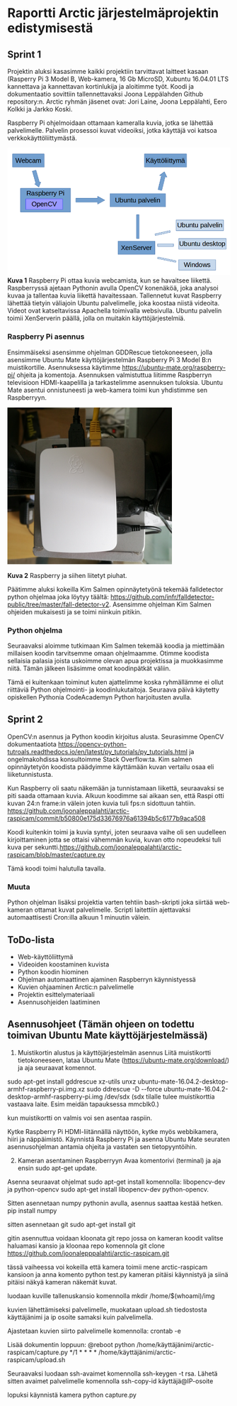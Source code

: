 # Raportti Arctic järjestelmäprojektin edistymisestä

## Sprint 1

Projektin aluksi kasasimme kaikki projektiin tarvittavat laitteet kasaan (Rasperry Pi 3 Model B, Web-kamera, 16 Gb MicroSD, Xubuntu 16.04.01 LTS kannettava ja kannettavan kortinlukija ja aloitimme työt. Koodi ja dokumentaatio sovittiin tallennettavaksi Joona Leppälahden Github repository:n. Arctic ryhmän jäsenet ovat: Jori Laine, Joona Leppälahti, Eero Kolkki ja Jarkko Koski.

Raspberry Pi ohjelmoidaan ottamaan kameralla kuvia, jotka se lähettää palvelimelle. Palvelin prosessoi kuvat videoiksi, jotka käyttäjä voi katsoa verkkokäyttöliittymästä. 

![alt text](https://github.com/joonaleppalahti/arctic-raspicam/blob/master/images/kaavio.png "Infrastruktuurikaavio")
**Kuva 1** Raspberry Pi ottaa kuvia webcamista, kun se havaitsee liikettä. Raspberryssä ajetaan Pythonin avulla OpenCV konenäköä, joka analysoi kuvaa ja tallentaa kuvia liikettä havaitessaan. Tallennetut kuvat Raspberry lähettää tietyin väliajoin Ubuntu palvelimelle, joka koostaa niistä videoita. Videot ovat katseltavissa Apachella toimivalla websivulla. Ubuntu palvelin toimii XenServerin päällä, jolla on muitakin käyttöjärjestelmiä.

### Raspberry Pi asennus
Ensimmäiseksi asensimme ohjelman GDDRescue tietokoneeseen, jolla asensimme Ubuntu Mate käyttöjärjestelmän Raspberry Pi 3 Model B:n muistikortille. Asennuksessa käytimme https://ubuntu-mate.org/raspberry-pi/ ohjeita ja komentoja. Asennuksen valmistuttua liitimme Raspberryn televisioon HDMI-kaapelilla ja tarkastelimme asennuksen tuloksia. Ubuntu Mate asentui onnistuneesti ja web-kamera toimi kun yhdistimme sen Raspberryyn.

![alt text](https://github.com/joonaleppalahti/arctic-raspicam/blob/master/images/raspi.png "Raspberry Pi")

**Kuva 2** Raspberry ja siihen liitetyt piuhat.

Päätimme aluksi kokeilla Kim Salmen opinnäytetyönä tekemää falldetector python ohjelmaa joka löytyy täältä: https://github.com/infr/falldetector-public/tree/master/fall-detector-v2. Asensimme ohjelman Kim Salmen ohjeiden mukaisesti ja se toimi niinkuin pitikin. 

### Python ohjelma
Seuraavaksi aloimme tutkimaan Kim Salmen tekemää koodia ja miettimään millaisen koodin tarvitsemme omaan ohjelmaamme. Otimme koodista sellaisia palasia joista uskoimme olevan apua projektissa ja muokkasimme niitä. Tämän jälkeen lisäsimme omat koodinpätkät väliin. 

Tämä ei kuitenkaan toiminut kuten ajattelimme koska ryhmällämme ei ollut riittäviä Python ohjelmointi- ja koodinlukutaitoja. Seuraava päivä käytetty opiskellen Pythonia CodeAcademyn Python harjoitusten avulla.

## Sprint 2

OpenCV:n asennus ja Python koodin kirjoitus alusta. Seurasimme OpenCV dokumentaatiota https://opencv-python-tutroals.readthedocs.io/en/latest/py_tutorials/py_tutorials.html ja ongelmakohdissa konsultoimme Stack Overflow:ta. Kim salmen opinnäytetyön koodista päädyimme käyttämään kuvan vertailu osaa eli liiketunnistusta. 

Kun Raspberry oli saatu näkemään ja tunnistamaan liikettä, seuraavaksi se piti saada ottamaan kuvia. Alkuun koodimme sai aikaan sen, että Raspi otti kuvan 24:n frame:in välein joten kuvia tuli fps:n sidottuun tahtiin. https://github.com/joonaleppalahti/arctic-raspicam/commit/b50800e175d33676976a61394b5c6177b9aca508

Koodi kuitenkin toimi ja kuvia syntyi, joten seuraava vaihe oli sen uudelleen kirjoittaminen jotta se ottaisi vähemmän kuvia, kuvan otto nopeudeksi tuli kuva per sekuntti.https://github.com/joonaleppalahti/arctic-raspicam/blob/master/capture.py

Tämä koodi toimi halutulla tavalla.

### Muuta
Python ohjelman lisäksi projektia varten tehtiin bash-skripti joka siirtää web-kameran ottamat kuvat palvelimelle. Scripti laitettiin ajettavaksi automaattisesti Cron:illa alkuun 1 minuutin välein.

## ToDo-lista
* Web-käyttöliittymä
* Videoiden koostaminen kuvista
* Python koodin hiominen
* Ohjelman automaattinen ajaminen Raspberryn käynnistyessä
* Kuvien ohjaaminen Arctic:n palvelimelle
* Projektin esittelymateriaali
* Asennusohjeiden laatiminen

## Asennusohjeet (Tämän ohjeen on todettu toimivan Ubuntu Mate käyttöjärjestelmässä)
1. Muistikortin alustus ja käyttöjärjestelmän asennus
Liitä muistikortti tietokoneeseen, lataa Ubuntu Mate (https://ubuntu-mate.org/download/) ja aja seuraavat komennot.

sudo apt-get install gddrescue xz-utils
unxz ubuntu-mate-16.04.2-desktop-armhf-raspberry-pi.img.xz
sudo ddrescue -D --force ubuntu-mate-16.04.2-desktop-armhf-raspberry-pi.img /dev/sdx 
(sdx tilalle tulee muistikorttia vastaava laite. Esim meidän tapauksessa mmcblk0.)

kun muistikortti on valmis voi sen asentaa raspiin.

Kytke Raspberry Pi HDMI-liitännällä näyttöön, kytke myös webbikamera, hiiri ja näppäimistö.
Käynnistä Raspberry Pi ja asenna Ubuntu Mate seuraten asennusohjelman antamia ohjeita ja vastaten sen tietopyyntöihin.

2. Kameran asentaminen Raspberryyn 
Avaa komentorivi (terminal) ja aja ensin sudo apt-get update.

Asenna seuraavat ohjelmat sudo apt-get install komennolla: libopencv-dev ja python-opencv
sudo apt-get install libopencv-dev python-opencv.

Sitten asennetaan numpy pythonin avulla, asennus saattaa kestää hetken.
pip install numpy

sitten asennetaan git
sudo apt-get install git

gitin asennuttua voidaan kloonata git repo jossa on kameran koodit valitse haluamasi kansio ja kloonaa repo komennola
git clone https://github.com/joonalepppalahti/arctic-raspicam.git

tässä vaiheessa voi kokeilla että kamera toimii mene arctic-raspicam kansioon ja anna komento
python test.py
kameran pitäisi käynnistyä ja siinä pitäisi näkyä kameran näkemät kuvat.

luodaan kuville tallenuskansio komennolla 
mkdir /home/$(whoami)/img

kuvien lähettämiseksi palvelimelle, muokataan upload.sh tiedostosta käyttäjänimi ja ip osoite samaksi kuin palvelimella.

Ajastetaan kuvien siirto palvelimelle komennolla:
crontab -e

Lisää dokumentin loppuun:
@reboot python /home/käyttäjänimi/arctic-raspicam/capture.py
*/1 * * * * /home/käyttäjänimi/arctic-raspicam/upload.sh

Seuraavaksi luodaan ssh-avaimet komennolla ssh-keygen -t rsa. Lähetä sitten avaimet palvelimelle komennolla ssh-copy-id käyttäjä@IP-osoite

lopuksi käynnistä kamera
python capture.py



